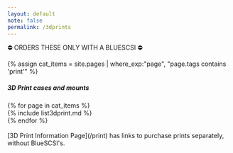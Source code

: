 ```yaml
---
layout: default
note: false
permalink: /3dprints
---
```

&#9940; ORDERS THESE ONLY WITH A BLUESCSI &#9940;

{% assign cat_items = site.pages |  where_exp:"page", "page.tags contains 'print'" %}
##### 3D Print cases and mounts
<div class="container">
<div class="row">
	{% for page in cat_items %}
<div class="col-md-6" markdown="1">
{% include list3dprint.md %}
</div>
	  {% endfor %}
</div>
</div>
<br>
[3D Print Information Page](/print) has links to purchase prints separately, without BlueSCSI's.